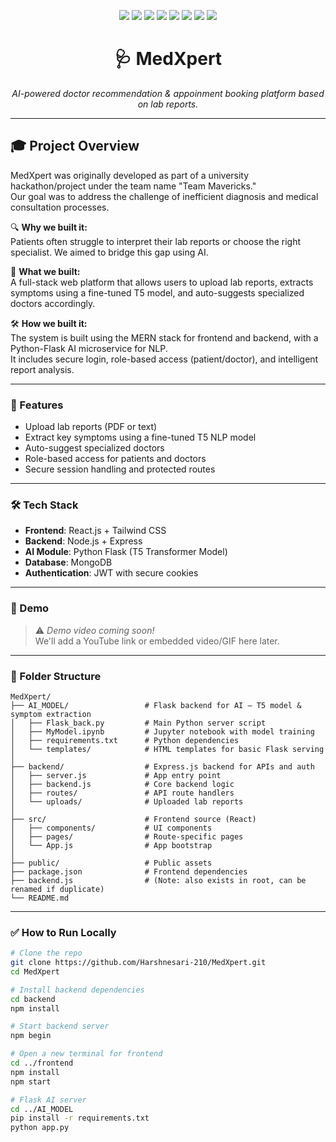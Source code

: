 <p align="center">
  <img src="https://img.shields.io/badge/AI-T5--Transformer-1f425f?style=for-the-badge&logo=OpenAI&logoColor=white" />
  <img src="https://img.shields.io/badge/Backend-Node.js%20%7C%20Express-026e00?style=for-the-badge&logo=node.js&logoColor=white" />
  <img src="https://img.shields.io/badge/Frontend-React.js%20%7C%20TailwindCSS-20232A?style=for-the-badge&logo=react&logoColor=61DAFB" />
  <img src="https://img.shields.io/badge/Database-MongoDB-4DB33D?style=for-the-badge&logo=mongodb&logoColor=white" />
  <img src="https://img.shields.io/badge/Auth-JWT%20%7C%20RBAC-f0ad4e?style=for-the-badge&logo=jsonwebtokens&logoColor=white" />
  <img src="https://img.shields.io/badge/Event-Team%20Mavericks%20Hackathon-6f42c1?style=for-the-badge&logo=github&logoColor=white" />
  <img src="https://img.shields.io/badge/Status-Completed-28a745?style=for-the-badge&logo=checkmarx&logoColor=white" />
  <img src="https://img.shields.io/github/license/Harshnesari-210/MedXpert?style=for-the-badge&color=grey&logo=opensourceinitiative&logoColor=white" />
</p>


<h1 align="center">🩺 MedXpert</h1>
<p align="center"><i>AI-powered doctor recommendation & appoinment booking platform based on lab reports.</i></p>


---


## 🎓 Project Overview

MedXpert was originally developed as part of a university hackathon/project under the team name "Team Mavericks."  
Our goal was to address the challenge of inefficient diagnosis and medical consultation processes.

🔍 **Why we built it:**  
Patients often struggle to interpret their lab reports or choose the right specialist. We aimed to bridge this gap using AI.

🧠 **What we built:**  
A full-stack web platform that allows users to upload lab reports, extracts symptoms using a fine-tuned T5 model, and auto-suggests specialized doctors accordingly.

🛠️ **How we built it:**  
The system is built using the MERN stack for frontend and backend, with a Python-Flask AI microservice for NLP.  
It includes secure login, role-based access (patient/doctor), and intelligent report analysis.



---

### 🚀 Features
- Upload lab reports (PDF or text)
- Extract key symptoms using a fine-tuned T5 NLP model
- Auto-suggest specialized doctors
- Role-based access for patients and doctors
- Secure session handling and protected routes

---

### 🛠️ Tech Stack
- **Frontend**: React.js + Tailwind CSS
- **Backend**: Node.js + Express
- **AI Module**: Python Flask (T5 Transformer Model)
- **Database**: MongoDB
- **Authentication**: JWT with secure cookies

---

### 📸 Demo
> ⚠️ *Demo video coming soon!*  
We'll add a YouTube link or embedded video/GIF here later.

---

### 📂 Folder Structure 
```
MedXpert/
├── AI_MODEL/                 # Flask backend for AI – T5 model & symptom extraction
│   ├── Flask_back.py         # Main Python server script
│   ├── MyModel.ipynb         # Jupyter notebook with model training
│   ├── requirements.txt      # Python dependencies
│   └── templates/            # HTML templates for basic Flask serving
│
├── backend/                  # Express.js backend for APIs and auth
│   ├── server.js             # App entry point
│   ├── backend.js            # Core backend logic
│   ├── routes/               # API route handlers
│   └── uploads/              # Uploaded lab reports
│
├── src/                      # Frontend source (React)
│   ├── components/           # UI components
│   ├── pages/                # Route-specific pages
│   └── App.js                # App bootstrap
│
├── public/                   # Public assets
├── package.json              # Frontend dependencies
├── backend.js                # (Note: also exists in root, can be renamed if duplicate)
└── README.md
```


---

### ✅ How to Run Locally

```bash
# Clone the repo
git clone https://github.com/Harshnesari-210/MedXpert.git
cd MedXpert

# Install backend dependencies
cd backend
npm install

# Start backend server
npm begin

# Open a new terminal for frontend
cd ../frontend
npm install
npm start

# Flask AI server
cd ../AI_MODEL
pip install -r requirements.txt
python app.py
